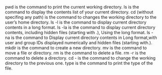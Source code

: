pwd is the command to print the current working directory.
ls is the command to display the contents list of your current directory.
cd (without specifing any path) is the command to changes the working directory to the user’s home directory.
ls -l is the command to display current directory contents in a long format.
ls -la is the command to display current directory contents, including hidden files (starting with .), Using the long format.
ls -na is the command to Display current directory contents in Long format,with user and group IDs displayed numerically and hidden files (starting with.).
mkdir is the command to create a new directory.
mv is the command to move a file or directory.
rm is the command to delete a file.
rm -r is the command to delete a directory.
cd - is the command to change the working directory to the previous one.
type is the command to print the type of the file.
